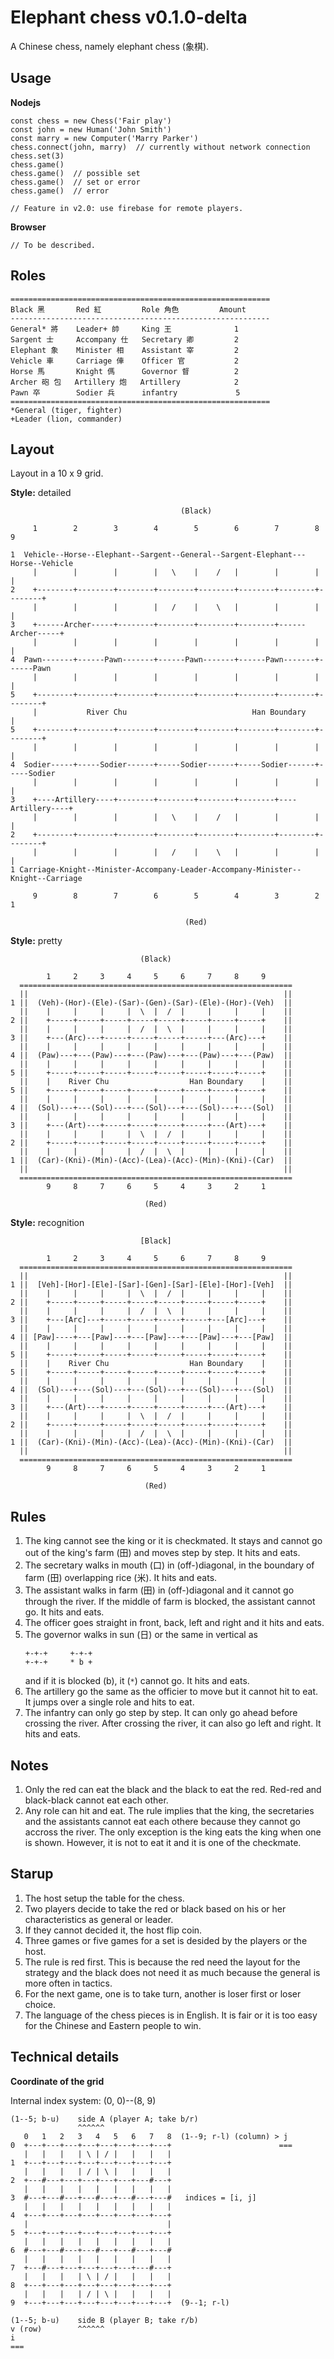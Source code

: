 # Elephant chess v0.1.0-delta
A Chinese chess, namely elephant chess (象棋).


## Usage

**Nodejs**
```
const chess = new Chess('Fair play')
const john = new Human('John Smith')
const marry = new Computer('Marry Parker')
chess.connect(john, marry)  // currently without network connection
chess.set(3)
chess.game()
chess.game()  // possible set
chess.game()  // set or error
chess.game()  // error

// Feature in v2.0: use firebase for remote players.
```

**Browser**
```
// To be described.
```


## Roles
```
==========================================================
Black 黑       Red 紅         Role 角色         Amount
----------------------------------------------------------
General* 將    Leader+ 帥     King 王              1
Sargent 士     Accompany 仕   Secretary 卿         2
Elephant 象    Minister 相    Assistant 宰         2
Vehicle 車     Carriage 俥    Officer 官           2
Horse 馬       Knight 傌      Governor 督          2
Archer 砲 包   Artillery 炮   Artillery            2
Pawn 卒        Sodier 兵      infantry             5
==========================================================
*General (tiger, fighter)
+Leader (lion, commander)
```


## Layout

Layout in a 10 x 9 grid.

**Style:** detailed

```
                                      (Black)

     1        2        3        4        5        6        7        8        9

1  Vehicle--Horse--Elephant--Sargent--General--Sargent-Elephant---Horse--Vehicle
     |        |        |        |   \    |    /   |        |        |        |
2    +--------+--------+--------+--------+--------+--------+--------+--------+
     |        |        |        |   /    |    \   |        |        |        |
3    +------Archer-----+--------+--------+--------+--------+------Archer-----+
     |        |        |        |        |        |        |        |        |
4  Pawn-------+------Pawn-------+------Pawn-------+------Pawn-------+------Pawn
     |        |        |        |        |        |        |        |        |
5    +--------+--------+--------+--------+--------+--------+--------+--------+
     |           River Chu                            Han Boundary           |
5    +--------+--------+--------+--------+--------+--------+--------+--------+
     |        |        |        |        |        |        |        |        |
4  Sodier-----+-----Sodier------+-----Sodier------+-----Sodier------+-----Sodier
     |        |        |        |        |        |        |        |        |
3    +----Artillery----+--------+--------+--------+--------+----Artillery----+
     |        |        |        |   \    |    /   |        |        |        |
2    +--------+--------+--------+--------+--------+--------+--------+--------+
     |        |        |        |   /    |    \   |        |        |        |
1 Carriage-Knight--Minister-Accompany-Leader-Accompany-Minister--Knight--Carriage

     9        8        7        6        5        4        3        2        1

                                       (Red)
```

**Style:** pretty

```
                             (Black)

        1     2     3     4     5     6     7     8     9
  =============================================================
  ||                                                         ||
1 ||  (Veh)-(Hor)-(Ele)-(Sar)-(Gen)-(Sar)-(Ele)-(Hor)-(Veh)  ||
  ||    |     |     |     |  \  |  /  |     |     |     |    ||
2 ||    +-----+-----+-----+-----+-----+-----+-----+-----+    ||
  ||    |     |     |     |  /  |  \  |     |     |     |    ||
3 ||    +---(Arc)---+-----+-----+-----+-----+---(Arc)---+    ||
  ||    |     |     |     |     |     |     |     |     |    ||
4 ||  (Paw)---+---(Paw)---+---(Paw)---+---(Paw)---+---(Paw)  ||
  ||    |     |     |     |     |     |     |     |     |    ||
5 ||    +-----+-----+-----+-----+-----+-----+-----+-----+    ||
  ||    |    River Chu                  Han Boundary    |    ||
5 ||    +-----+-----+-----+-----+-----+-----+-----+-----+    ||
  ||    |     |     |     |     |     |     |     |     |    ||
4 ||  (Sol)---+---(Sol)---+---(Sol)---+---(Sol)---+---(Sol)  ||
  ||    |     |     |     |     |     |     |     |     |    ||
3 ||    +---(Art)---+-----+-----+-----+-----+---(Art)---+    ||
  ||    |     |     |     |  \  |  /  |     |     |     |    ||
2 ||    +-----+-----+-----+-----+-----+-----+-----+-----+    ||
  ||    |     |     |     |  /  |  \  |     |     |     |    ||
1 ||  (Car)-(Kni)-(Min)-(Acc)-(Lea)-(Acc)-(Min)-(Kni)-(Car)  ||
  ||                                                         ||
  =============================================================
        9     8     7     6     5     4     3     2     1

                              (Red)
```

**Style:** recognition

```
                             [Black]

        1     2     3     4     5     6     7     8     9
  =============================================================
  ||                                                         ||
1 ||  [Veh]-[Hor]-[Ele]-[Sar]-[Gen]-[Sar]-[Ele]-[Hor]-[Veh]  ||
  ||    |     |     |     |  \  |  /  |     |     |     |    ||
2 ||    +-----+-----+-----+-----+-----+-----+-----+-----+    ||
  ||    |     |     |     |  /  |  \  |     |     |     |    ||
3 ||    +---[Arc]---+-----+-----+-----+-----+---[Arc]---+    ||
  ||    |     |     |     |     |     |     |     |     |    ||
4 || [Paw]----+---[Paw]---+---[Paw]---+---[Paw]---+---[Paw]  ||
  ||    |     |     |     |     |     |     |     |     |    ||
5 ||    +-----+-----+-----+-----+-----+-----+-----+-----+    ||
  ||    |    River Chu                  Han Boundary    |    ||
5 ||    +-----+-----+-----+-----+-----+-----+-----+-----+    ||
  ||    |     |     |     |     |     |     |     |     |    ||
4 ||  (Sol)---+---(Sol)---+---(Sol)---+---(Sol)---+---(Sol)  ||
  ||    |     |     |     |     |     |     |     |     |    ||
3 ||    +---(Art)---+-----+-----+-----+-----+---(Art)---+    ||
  ||    |     |     |     |  \  |  /  |     |     |     |    ||
2 ||    +-----+-----+-----+-----+-----+-----+-----+-----+    ||
  ||    |     |     |     |  /  |  \  |     |     |     |    ||
1 ||  (Car)-(Kni)-(Min)-(Acc)-(Lea)-(Acc)-(Min)-(Kni)-(Car)  ||
  ||                                                         ||
  =============================================================
        9     8     7     6     5     4     3     2     1

                              (Red)
```


## Rules
1. The king cannot see the king or it is checkmated. It stays and cannot go out
   of the king's farm (田) and moves step by step. It hits and eats.
2. The secretary walks in mouth (口) in (off-)diagonal, in the boundary of
   farm (田) overlapping rice (米). It hits and eats.
3. The assistant walks in farm (田) in (off-)diagonal and it cannot go through
   the river. If the middle of farm is blocked, the assistant cannot go.
   It hits and eats.
4. The officer goes straight in front, back, left and right and it hits and eats.
5. The governor walks in sun (日) or the same in vertical as
   ```
   +-+-+     +-+-+
   +-+-+     * b +
   ```
   and if it is blocked (b), it (`*`) cannot go. It hits and eats.
6. The artillery go the same as the officier to move but it cannot hit to eat.
   It jumps over a single role and hits to eat.
7. The infantry can only go step by step. It can only go ahead before crossing
   the river. After crossing the river, it can also go left and right. It hits
   and eats.


## Notes
1. Only the red can eat the black and the black to eat the red. Red-red and
   black-black cannot eat each other.
2. Any role can hit and eat. The rule implies that the king, the secretaries
   and the assistants cannot eat each othere because they cannot go accross
   the river. The only exception is the king eats the king when one is shown.
   However, it is not to eat it and it is one of the checkmate.


## Starup
1. The host setup the table for the chess.
2. Two players decide to take the red or black based on his or her
   characteristics as general or leader.
3. If they cannot decided it, the host flip coin.
4. Three games or five games for a set is desided by the players or the host.
5. The rule is red first. This is because the red need the layout for the
   strategy and the black does not need it as much because the general is more
   often in tactics.
6. For the next game, one is to take turn, another is loser first or loser
   choice.
7. The language of the chess pieces is in English. It is fair or it is too easy
   for the Chinese and Eastern people to win.


## Technical details

**Coordinate of the grid**

Internal index system: (0, 0)--(8, 9)
```
(1--5; b-u)    side A (player A; take b/r)
               ^^^^^^
   0   1   2   3   4   5   6   7   8  (1--9; r-l) (column) > j
0  +---+---+---+---+---+---+---+---+                        ===
   |   |   |   | \ | / |   |   |   |
1  +---+---+---+---+---+---+---+---+
   |   |   |   | / | \ |   |   |   |
2  +---#---+---+---+---+---+---#---+
   |   |   |   |   |   |   |   |   |
3  #---+---#---+---#---+---#---+---#   indices = [i, j]
   |   |   |   |   |   |   |   |   |
4  +---+---+---+---+---+---+---+---+
   |                               |
5  +---+---+---+---+---+---+---+---+
   |   |   |   |   |   |   |   |   |
6  #---+---#---+---#---+---#---+---#
   |   |   |   |   |   |   |   |   |
7  +---#---+---+---+---+---+---#---+
   |   |   |   | \ | / |   |   |   |
8  +---+---+---+---+---+---+---+---+
   |   |   |   | / | \ |   |   |   |
9  +---+---+---+---+---+---+---+---+  (9--1; r-l)

(1--5; b-u)    side B (player B; take r/b)
v (row)        ^^^^^^
i
===
```

